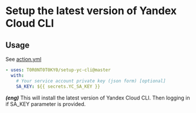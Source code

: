 # Setup the latest version of Yandex Cloud CLI

## Usage

See [action.yml](action.yml)

```yaml
- uses: T0R0NT0T0KY0/setup-yc-cli@master
  with:
    # Your service account private key (json form) [optional]
    SA_KEY: ${{ secrets.YC_SA_KEY }}

```

***(eng)*** This will install the latest version of Yandex Cloud CLI. Then logging in if SA_KEY parameter is provided.
